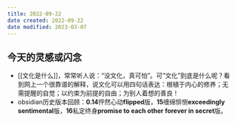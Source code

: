 ```yaml
---
title: 2022-09-22
date created: 2022-09-22
date modified: 2023-03-07
---
```


## 今天的灵感或闪念

- [[文化是什么]]，常常听人说：“没文化，真可怕”。可“文化”到底是什么呢？看到网上一个很靠谱的解释，说文化可以用四句话表达：根植于内心的修养；无需提醒的自觉；以约束为前提的自由；为别人着想的善良！
- obsidian历史版本回顾：**0.14**怦然心动**flipped**版，**15**缠绵悱恻**exceedingly sentimental**版，**16**私定终身**promise to each other forever in secret**版。
